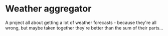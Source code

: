 # Weather aggregator

A project all about getting a lot of weather forecasts - because they're all wrong, but maybe taken together they're better than the sum of their parts...
